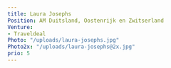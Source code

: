 ```yaml
---
title: Laura Josephs
Position: AM Duitsland, Oostenrijk en Zwitserland
Venture:
- Traveldeal
Photo: "/uploads/laura-josephs.jpg"
Photo2x: "/uploads/laura-josephs@2x.jpg"
prio: 5
---
```


